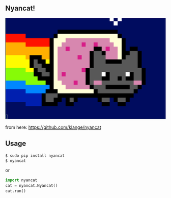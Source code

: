 ## Nyancat!

![nyancat](nyancat.gif)

from here: https://github.com/klange/nyancat

## Usage

```
$ sudo pip install nyancat
$ nyancat
```

or

```python
import nyancat
cat = nyancat.Nyancat()
cat.run()
```
